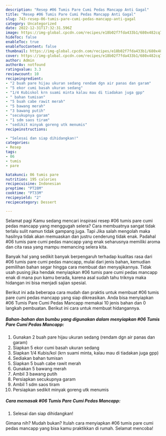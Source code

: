 ```yaml
---
description: "Resep #06 Tumis Pare Cumi Pedas Mancapp Anti Gagal"
title: "Resep #06 Tumis Pare Cumi Pedas Mancapp Anti Gagal"
slug: 743-resep-06-tumis-pare-cumi-pedas-mancapp-anti-gagal
category: Uncategorized
date: 2022-12-31T17:32:31.596Z
image: https://img-global.cpcdn.com/recipes/e18b02f7fda433b1/680x482cq70/06-tumis-pare-cumi-pedas-mancapp-foto-resep-utama.jpg
hideToc: false
enableToc: true
enableTocContent: false
thumbnail: https://img-global.cpcdn.com/recipes/e18b02f7fda433b1/680x482cq70/06-tumis-pare-cumi-pedas-mancapp-foto-resep-utama.jpg
cover: https://img-global.cpcdn.com/recipes/e18b02f7fda433b1/680x482cq70/06-tumis-pare-cumi-pedas-mancapp-foto-resep-utama.jpg
author: Admin
authorAv: notfound
ratingvalue: 3.3
reviewcount: 10
recipeingredient:
- "2 buah pare hijau ukuran sedang rendam dgn air panas dan garam"
- "5 ekor cumi basah ukuran sedang"
- "1/4 Kubiskol krn suami minta kalau mau di tiadakan juga gpp"
- " bahan tumisan"
- "5 buah cabe rawit merah"
- "5 bawang merah"
- "3 bawang putih"
- "secukupnya garam"
- "1 sdm saos tiram"
- "sedikit minyak goreng utk menumis"
recipeinstructions:

- "Selesai dan siap dihidangkan!"
categories:
- Resep
tags:
- 06
- tumis
- pare

katakunci: 06 tumis pare 
nutrition: 195 calories
recipecuisine: Indonesian
preptime: "PT28M"
cooktime: "PT33M"
recipeyield: "2"
recipecategory: Dessert

---
```



Selamat pagi Kamu sedang mencari inspirasi resep #06 tumis pare cumi pedas mancapp yang menggugah selera? Cara membuatnya sangat tidak terlalu sulit namun tidak gampang juga. Tapi Jika salah mengolah maka hasilnya tidak akan memuaskan dan justru cenderung tidak enak. Padahal #06 tumis pare cumi pedas mancapp yang enak seharusnya memiliki aroma dan cita rasa yang mampu memancing selera kita.




Banyak hal yang sedikit banyak berpengaruh terhadap kualitas rasa dari #06 tumis pare cumi pedas mancapp, mulai dari jenis bahan, kemudian pemilihan bahan segar hingga cara membuat dan menyajikannya. Tidak usah pusing jika hendak menyiapkan #06 tumis pare cumi pedas mancapp enak di mana pun kamu berada, karena asal sudah tahu triknya maka hidangan ini bisa menjadi sajian spesial.


Berikut ini ada beberapa cara mudah dan praktis untuk membuat #06 tumis pare cumi pedas mancapp yang siap dikreasikan. Anda bisa menyiapkan #06 Tumis Pare Cumi Pedas Mancapp memakai 10 jenis bahan dan 0 langkah pembuatan. Berikut ini cara untuk membuat hidangannya.

<!--inarticleads1-->

##### Bahan-bahan dan bumbu yang digunakan dalam menyiapkan #06 Tumis Pare Cumi Pedas Mancapp:

1. Gunakan 2 buah pare hijau ukuran sedang (rendam dgn air panas dan garam)
1. Siapkan 5 ekor cumi basah ukuran sedang
1. Siapkan 1/4 Kubis/kol (krn suami minta, kalau mau di tiadakan juga gpp)
1. Sediakan  bahan tumisan
1. Siapkan 5 buah cabe rawit merah
1. Gunakan 5 bawang merah
1. Ambil 3 bawang putih
1. Persiapkan secukupnya garam
1. Ambil 1 sdm saos tiram
1. Persiapkan sedikit minyak goreng utk menumis




<!--inarticleads2-->

##### Cara memasak #06 Tumis Pare Cumi Pedas Mancapp:


1. Selesai dan siap dihidangkan!



Gimana nih? Mudah bukan? Itulah cara menyiapkan #06 tumis pare cumi pedas mancapp yang bisa kamu praktikkan di rumah. Selamat mencoba!

